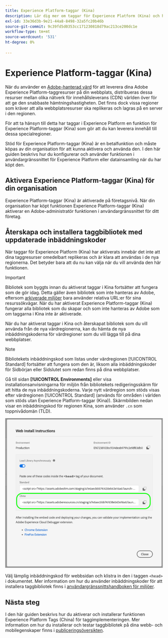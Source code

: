 ```yaml
---
title: Experience Platform-taggar (Kina)
description: Lär dig mer om taggar för Experience Platform (Kina) och hur de kan användas för att leverera innehåll i flera geografiska regioner.
exl-id: 33e36d3b-9e21-44a8-8498-32a5fc20b46b
source-git-commit: 9c39fd5d0353cc171230818d79ac213ce200dc1e
workflow-type: tm+mt
source-wordcount: '531'
ht-degree: 0%

---
```


# Experience Platform-taggar (Kina)

När du använder en [Adobe-hanterad värd](./hosts/managed-by-adobe-host.md) för att leverera dina Adobe Experience Platform-taggresurser på din webbplats, distribueras dessa resurser mellan olika nätverk för innehållsleverans (CDN) världen över för att ge den snabbaste hämtningshastigheten. Det finns dock vissa regioner som kräver att alla webbplatsresurser ska replikeras och lagras på en server i den regionen.

För att ta hänsyn till detta har taggar i Experience Platform en funktion för Experience Platform-taggar (Kina) som gör att du kan leverera innehåll till dessa specialregioner.

Stöd för Experience Platform-taggar (Kina) är en betalfunktion och måste köpas av din organisation för att kunna aktivera och använda den. I den här guiden beskrivs hur du konfigurerar och använder funktionen i användargränssnittet för Experience Platform eller datainsamling när du har köpt den.

## Aktivera Experience Platform-taggar (Kina) för din organisation

Experience Platform-taggar (Kina) är aktiverade på företagsnivå. När din organisation har köpt funktionen Experience Platform-taggar (Kina) aktiverar en Adobe-administratör funktionen i användargränssnittet för ditt företag.

## Återskapa och installera taggbibliotek med uppdaterade inbäddningskoder

När taggar för Experience Platform (Kina) har aktiverats innebär det inte att dina taggresurser omedelbart replikeras och är klara att användas i de nya regionerna. Det betyder bara att du nu kan välja när du vill använda den här funktionen.

>[!IMPORTANT]
>
>Bibliotek som byggts innan du aktiverat taggar i Kina fortsätter att fungera som de gör idag. Detta gäller även bibliotek som inte hanteras av Adobe, eftersom [arkiverade miljöer](./environments.md#archive) bara använder relativa URL:er för sina resurssökvägar. När du har aktiverat Experience Platform-taggar (Kina) fungerar alla bibliotek som du skapar och som inte hanteras av Adobe som om taggarna i Kina inte är aktiverade.

När du har aktiverat taggar i Kina och återskapat bibliotek som du vill använda från de nya värdregionerna, kan du hämta de nya inbäddningskoderna för värdregioner som du vill lägga till på dina webbplatser.

>[!NOTE]
>
>Bibliotekets inbäddningskod som listas under värdregionen [!UICONTROL Standard] fortsätter att fungera som den är, liksom alla inbäddningskoder för Sidbörjan eller Sidslutet som redan finns på dina webbplatser.

Gå till sidan **[!UICONTROL Environments]** eller visa installationsanvisningarna för miljön från bibliotekets redigeringsskärm för att hitta de nya inbäddningskoderna. Varje nytt värdregion som stöds visas efter värdregionen [!UICONTROL Standard] (används för områden i världen som stöds utan Experience Platform-taggar (Kina)). Skärmbilden nedan visar en inbäddningskod för regionen Kina, som använder `.cn` som toppnivådomän (TLD).

![Bädda in kod för regionen Kina](../../images/ui/publishing/premium-cdn/embed-codes.png)

Välj lämplig inbäddningskod för webbsidan och klistra in den i taggen `<head>` i dokumentet. Mer information om hur du använder inbäddningskoder för att installera taggbibliotek finns i [användargränssnittshandboken för miljöer](./environments.md#installation).

## Nästa steg

I den här guiden beskrivs hur du aktiverar och installerar funktionen Experience Platform Tags (China) för taggimplementeringen. Mer information om hur du installerar och testar taggbibliotek på dina webb- och mobilegenskaper finns i [publiceringsöversikten](./overview.md).
